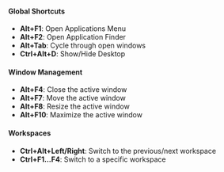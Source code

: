 #### **Global Shortcuts**

*   **Alt+F1**: Open Applications Menu
*   **Alt+F2**: Open Application Finder
*   **Alt+Tab**: Cycle through open windows
*   **Ctrl+Alt+D**: Show/Hide Desktop

#### **Window Management**

*   **Alt+F4**: Close the active window
*   **Alt+F7**: Move the active window
*   **Alt+F8**: Resize the active window
*   **Alt+F10**: Maximize the active window

#### **Workspaces**

*   **Ctrl+Alt+Left/Right**: Switch to the previous/next workspace
*   **Ctrl+F1...F4**: Switch to a specific workspace
